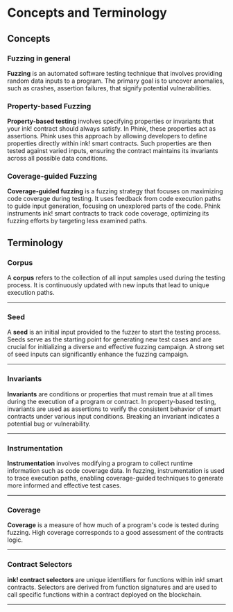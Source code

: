 # Concepts and Terminology

## Concepts

### Fuzzing in general

**Fuzzing** is an automated software testing technique that involves providing random data inputs to
a program. The primary goal is to uncover anomalies, such as crashes, assertion failures, that signify
potential vulnerabilities.

### Property-based Fuzzing

**Property-based testing** involves specifying properties or invariants that your ink! contract should always satisfy.
In
Phink, these properties act as assertions. Phink uses this approach by allowing developers to
define properties directly within ink! smart contracts. Such properties are then tested against varied
inputs, ensuring the contract maintains its invariants across all possible data conditions.

### Coverage-guided Fuzzing

**Coverage-guided fuzzing** is a fuzzing strategy that focuses on maximizing code coverage during testing. It uses
feedback from code execution paths to guide input generation, focusing on unexplored parts of the code.
Phink instruments ink! smart contracts to track code coverage, optimizing its fuzzing efforts by targeting less examined
paths.

## Terminology

### Corpus

A **corpus** refers to the collection of all input samples used during the testing process. It is
continuously updated with new inputs that lead to unique execution paths.

---

### Seed

A **seed** is an initial input provided to the fuzzer to start the testing process. Seeds serve as the starting point
for generating new test cases and are crucial for initializing a diverse and effective fuzzing campaign. A strong set of
seed inputs can significantly enhance the fuzzing campaign.

---

### Invariants

**Invariants** are conditions or properties that must remain true at all times during the execution of a program or
contract. In property-based testing, invariants are used as assertions to verify the consistent behavior of smart
contracts under various input conditions. Breaking an invariant indicates a potential bug or vulnerability.

---

### Instrumentation

**Instrumentation** involves modifying a program to collect runtime information such as code coverage data. In fuzzing,
instrumentation is used to trace execution paths, enabling coverage-guided techniques to generate more informed and
effective test cases.

---

### Coverage

**Coverage** is a measure of how much of a program's code is tested during fuzzing. High coverage corresponds to a
good assessment of the contracts logic.

---

### Contract Selectors

**ink! contract selectors** are unique identifiers for functions within ink! smart contracts. Selectors are derived from
function signatures and are used to call specific functions within a contract deployed on the blockchain.

---
